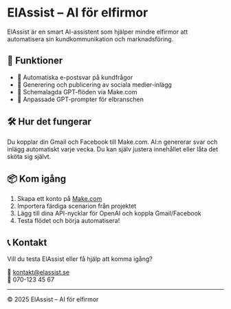 
# ElAssist – AI för elfirmor

ElAssist är en smart AI-assistent som hjälper mindre elfirmor att automatisera sin kundkommunikation och marknadsföring.

## 🚀 Funktioner
- 📧 Automatiska e-postsvar på kundfrågor
- 📱 Generering och publicering av sociala medier-inlägg
- 🔁 Schemalagda GPT-flöden via Make.com
- 🧠 Anpassade GPT-prompter för elbranschen

## 🛠️ Hur det fungerar
Du kopplar din Gmail och Facebook till Make.com. AI:n genererar svar och inlägg automatiskt varje vecka. Du kan själv justera innehållet eller låta det sköta sig självt.

## 📦 Kom igång
1. Skapa ett konto på [Make.com](https://www.make.com)
2. Importera färdiga scenarion från projektet
3. Lägg till dina API-nycklar för OpenAI och koppla Gmail/Facebook
4. Testa flödet och börja automatisera!

## 📞 Kontakt
Vill du testa ElAssist eller få hjälp att komma igång?

📧 kontakt@elassist.se  
📱 070-123 45 67

---
© 2025 ElAssist – AI för elfirmor
